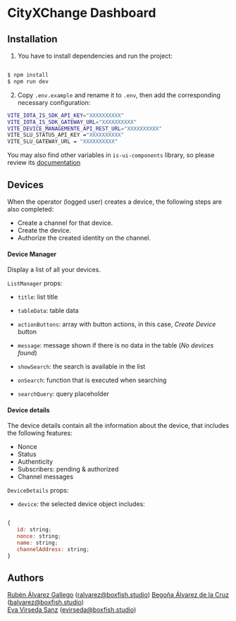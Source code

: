 # CityXChange Dashboard

## Installation

1.  You have to install dependencies and run the project:

```bash

$ npm install
$ npm run dev

```

2.  Copy `.env.example` and  rename it to `.env`, then add the corresponding necessary configuration:

```bash
VITE_IOTA_IS_SDK_API_KEY="XXXXXXXXXX"
VITE_IOTA_IS_SDK_GATEWAY_URL="XXXXXXXXXX"
VITE_DEVICE_MANAGEMENTE_API_REST_URL="XXXXXXXXXX"
VITE_SLU_STATUS_API_KEY ="XXXXXXXXXX"
VITE_SLU_GATEWAY_URL = "XXXXXXXXXX"

```

You may also find other variables in `is-ui-components` library, so please review its [documentation](https://github.com/iotaledger/is-ui-components)

## Devices

When the operator (logged user) creates a device, the following steps are also completed:

 - Create a channel for that device.
 - Create the device.
 - Authorize the created identity on the channel.
 
 #### Device Manager
 Display a list of all your devices.
 
 `ListManager` props:

-  `title`: list title

-  `tableData`: table data

-  `actionButtons`: array with button actions, in this case, *Create Device* button

-  `message`: message shown if there is no data in the table (*No devices found*)

-  `showSearch`: the search is available in the list

-  `onSearch`: function that is executed when searching

-  `searchQuery`: query placeholder

 
 #### Device details
 The device details contain all the information about the device, that includes the following features:
 - Nonce
 - Status
 - Authenticity
 - Subscribers: pending & authorized
 - Channel messages

`DeviceDetails` props:

- `device`: the selected device object includes:
 ```js
 
{
	id: string;
	nonce: string;
	name: string;
	channelAddress: string;
}

```

## Authors

[Rubén Álvarez Gallego](https://github.com/evavirseda) (ralvarez@boxfish.studio)
[Begoña Álvarez de la Cruz](https://github.com/begonaalvarezd) (balvarez@boxfish.studio)  
[Eva Virseda Sanz](https://github.com/evavirseda) (evirseda@boxfish.studio)  


